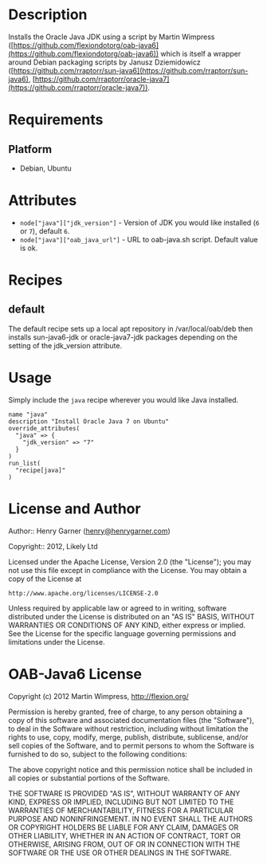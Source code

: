 Description
===========

Installs the Oracle Java JDK using a script by Martin Wimpress ([https://github.com/flexiondotorg/oab-java6](https://github.com/flexiondotorg/oab-java6)) which is itself a wrapper around Debian packaging scripts by Janusz Dziemidowicz ([https://github.com/rraptorr/sun-java6](https://github.com/rraptorr/sun-java6), [https://github.com/rraptorr/oracle-java7](https://github.com/rraptorr/oracle-java7)).

Requirements
============

Platform
--------

* Debian, Ubuntu

Attributes
==========

* `node["java"]["jdk_version"]` - Version of JDK you would like installed (`6` or `7`), default `6`.
* `node["java"]["oab_java_url"]` - URL to oab-java.sh script. Default value is ok.

Recipes
=======

default
-------

The default recipe sets up a local apt repository in /var/local/oab/deb then installs sun-java6-jdk or oracle-java7-jdk packages depending on the setting of the jdk_version attribute.

Usage
=====

Simply include the `java` recipe wherever you would like Java installed.

    name "java"
    description "Install Oracle Java 7 on Ubuntu"
    override_attributes(
      "java" => {
        "jdk_version" => "7"
      }
    )
    run_list(
      "recipe[java]"
    )

License and Author
==================

Author:: Henry Garner (<henry@henrygarner.com>)

Copyright:: 2012, Likely Ltd

Licensed under the Apache License, Version 2.0 (the "License");
you may not use this file except in compliance with the License.
You may obtain a copy of the License at

    http://www.apache.org/licenses/LICENSE-2.0

Unless required by applicable law or agreed to in writing, software
distributed under the License is distributed on an "AS IS" BASIS,
WITHOUT WARRANTIES OR CONDITIONS OF ANY KIND, either express or implied.
See the License for the specific language governing permissions and
limitations under the License.

OAB-Java6 License
===========

Copyright (c) 2012 Martin Wimpress, http://flexion.org/

Permission is hereby granted, free of charge, to any person obtaining a copy of
this software and associated documentation files (the "Software"), to deal in
the Software without restriction, including without limitation the rights to
use, copy, modify, merge, publish, distribute, sublicense, and/or sell copies of
the Software, and to permit persons to whom the Software is furnished to do so,
subject to the following conditions:

The above copyright notice and this permission notice shall be included in all
copies or substantial portions of the Software.

THE SOFTWARE IS PROVIDED "AS IS", WITHOUT WARRANTY OF ANY KIND, EXPRESS OR
IMPLIED, INCLUDING BUT NOT LIMITED TO THE WARRANTIES OF MERCHANTABILITY, FITNESS
FOR A PARTICULAR PURPOSE AND NONINFRINGEMENT. IN NO EVENT SHALL THE AUTHORS OR
COPYRIGHT HOLDERS BE LIABLE FOR ANY CLAIM, DAMAGES OR OTHER LIABILITY, WHETHER
IN AN ACTION OF CONTRACT, TORT OR OTHERWISE, ARISING FROM, OUT OF OR IN
CONNECTION WITH THE SOFTWARE OR THE USE OR OTHER DEALINGS IN THE SOFTWARE.
